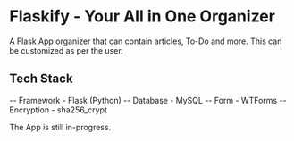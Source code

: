 # Flaskify - Your All in One Organizer
A Flask App organizer that can contain articles, To-Do and more. This can be customized as per the user. 


## Tech Stack

-- Framework - Flask (Python)
-- Database - MySQL
-- Form - WTForms
-- Encryption - sha256_crypt


The App is still in-progress.
